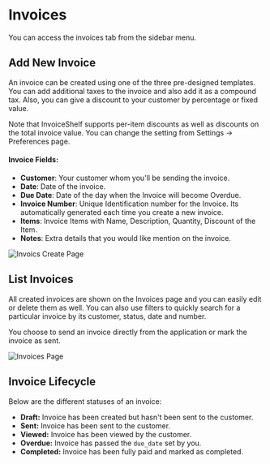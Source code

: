 # Invoices

You can access the invoices tab from the sidebar menu.

## Add New Invoice

An invoice can be created using one of the three pre-designed templates. You can add additional taxes to the invoice and also add it as a compound tax. Also, you can give a discount to your customer by percentage or fixed value.

Note that InvoiceShelf supports per-item discounts as well as discounts on the total invoice value. You can change the setting from Settings -> Preferences page.

#### Invoice Fields:

- **Customer**: Your customer whom you'll be sending the invoice.
- **Date**: Date of the invoice.
- **Due Date**: Date of the day when the Invoice will become Overdue.
- **Invoice Number**: Unique Identification number for the Invoice. Its automatically generated each time you create a new invoice.
- **Items**: Invoice Items with Name, Description, Quantity, Discount of the Item.
- **Notes**: Extra details that you would like mention on the invoice.

![Invoics Create Page](/images/invoices-new.png)

## List Invoices

All created invoices are shown on the Invoices page and you can easily edit or delete them as well. You can also use filters to quickly search for a particular invoice by its customer, status, date and number.

You choose to send an invoice directly from the application or mark the invoice as sent.

![Invoices Page](/images/invoices.png)

## Invoice Lifecycle

Below are the different statuses of an invoice:

- **Draft:** Invoice has been created but hasn't been sent to the customer.
- **Sent:** Invoice has been sent to the customer.
- **Viewed:** Invoice has been viewed by the customer.
- **Overdue:** Invoice has passed the `due_date` set by you.
- **Completed:** Invoice has been fully paid and marked as completed.

